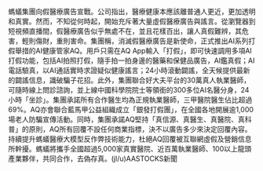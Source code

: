 螞蟻集團向假醫療廣告宣戰。公司指出，醫療健康本應該離普通人更近，更加透明和真實。然而，不知從何時起，開始充斥著大量虛假醫療廣告與謠言。從瀏覽器到短視頻直播間，假醫療廣告似乎無處不在，並且花樣百出，讓人真假難辨，其危害，輕則傷財，重則害命。集團稱，消滅假醫療廣告是新使命，正式推出AI系列打假舉措的AI健康管家AQ。用戶只需在AQ App輸入「打假」，即可快速調用多項AI打假功能，包括AI拍照打假，隨手拍一拍身邊的醫藥和保健品廣告，AI鑑真假；AI電話驗真，以AI通話實時求證疑似健康謠言；24小時滾動闢謠，全天候提供最新的闢謠信息，識破騙子花招。此外，集團聯合好大夫平台的30萬真人執業醫師，可隨時線上問診諮詢，並上線中國科學院院士等領銜的300多位AI名醫分身，24小時「坐診」。集團承諾所有合作醫生均為正規執業醫師，三甲醫院醫生佔比超過69%。AQ亦會聯合藍馬甲公益組織成立「銀發打假團」，在全國各地開展逾1,000場老人防騙宣傳活動。同時，集團承諾AQ堅持「真信源、真醫生、真醫院、真科普」的原則，AQ所有回覆不設任何商業指標，決不以廣告多少來決定回覆內容。持續提升螞蟻醫療大模型反作弊技術能力，杜絕AQ回覆被互聯網虛假及營銷信息所幹擾。螞蟻將攜手全國超過5,000家真實醫院、近百萬執業醫師、100以上龍頭產業夥伴，共同合作，去偽存真。(jl/u)AASTOCKS新聞